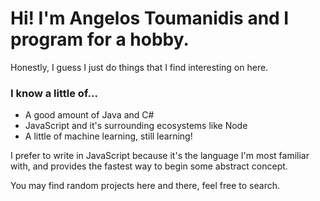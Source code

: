 # Hi! I'm Angelos Toumanidis and I program for a hobby.
Honestly, I guess I just do things that I find interesting on here.

### I know a little of...
 - A good amount of Java and C#
 - JavaScript and it's surrounding ecosystems like Node
 - A little of machine learning, still learning!

I prefer to write in JavaScript because it's the language I'm most familiar with,
and provides the fastest way to begin some abstract concept.

You may find random projects here and there, feel free to search.
